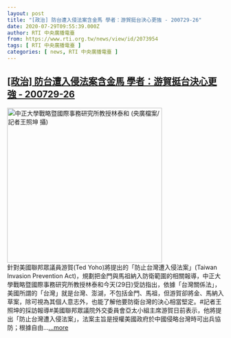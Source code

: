 ```yaml
---
layout: post
title: "[政治] 防台遭入侵法案含金馬 學者：游賀挺台決心更強 - 200729-26"
date: 2020-07-29T09:55:39.000Z
author: RTI 中央廣播電臺
from: https://www.rti.org.tw/news/view/id/2073954
tags: [ RTI 中央廣播電臺 ]
categories: [ news, RTI 中央廣播電臺 ]
---
```

<!--1596016539000-->
[[政治] 防台遭入侵法案含金馬 學者：游賀挺台決心更強 - 200729-26](https://www.rti.org.tw/news/view/id/2073954)
------

<div>
<img src="https://static.rti.org.tw/assets/thumbnails/2019/08/19/0228ea76cb92550ad49d88ced205e1b9.JPG" width="360" alt="中正大學戰略暨國際事務研究所教授林泰和 (央廣檔案/記者王照坤 攝)" title="中正大學戰略暨國際事務研究所教授林泰和 (央廣檔案/記者王照坤 攝)"><br>針對美國聯邦眾議員游賀(Ted Yoho)將提出的「防止台灣遭入侵法案」(Taiwan Invasion Prevention Act)，規劃把金門與馬祖納入防衛範圍的相關報導，中正大學戰略暨國際事務研究所教授林泰和今天(29日)受訪指出，依據「台灣關係法」，美國所謂的「台灣」就是台灣、澎湖，不包括金門、馬祖，但游賀卻將金、馬納入草案，除可視為其個人意志外，也能了解他要防衛台灣的決心相當堅定。#記者王照坤的採訪報導#美國聯邦眾議院外交委員會亞太小組主席游賀日前表示，他將提出「防止台灣遭入侵法案」，法案主旨是授權美國政府於中國侵略台灣時可出兵協防；根據自由...<a target="_blank" href="https://www.rti.org.tw/news/view/id/2073954">...more</a>
</div>
